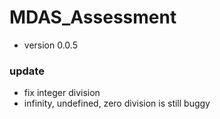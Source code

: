 # MDAS_Assessment

- version 0.0.5

### update

- fix integer division
- infinity, undefined, zero division is still buggy